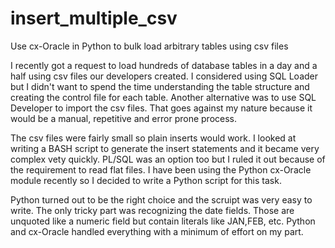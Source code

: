 # insert_multiple_csv
Use cx-Oracle in Python to bulk load arbitrary tables using csv files

I recently got a request to load hundreds of database tables in a day and a half using csv files our developers created. I considered using SQL Loader but I didn't want to spend the time understanding the table structure and creating the control file for each table. Another alternative was to use SQL Developer to import the csv files. That goes against my nature because it would be a manual, repetitive and error prone process.

The csv files were fairly small so plain inserts would work. I looked at writing a BASH script to generate the insert statements and it became very complex vety quickly. PL/SQL was an option too but I ruled it out because of the requirement to read flat files. I have been using the Python cx-Oracle module recently so I decided to write a Python script for this task. 

Python turned out to be the right choice and the scruipt was very easy to write. The only tricky part was recognizing the date fields. Those are unquoted like a numeric field but contain literals like JAN,FEB, etc. Python and cx-Oracle handled everything with a minimum of effort on my part.


